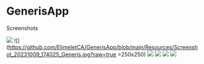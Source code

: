 # GenerisApp
Screenshots

![](https://github.com/ElimeletCA/GenerisApp/blob/main/Resources/Screen_Recording_20231009_174343_Generis.gif?raw=true)
![](https://github.com/ElimeletCA/GenerisApp/blob/main/Resources/Screenshot_20231009_174025_Generis.jpg?raw=true =250x250)
![](https://github.com/ElimeletCA/GenerisApp/blob/main/Resources/Screenshot_20231009_174034_Generis.jpg?raw=true)
![](https://github.com/ElimeletCA/GenerisApp/blob/main/Resources/Screenshot_20231009_174059_Generis.jpg?raw=true)
![](https://github.com/ElimeletCA/GenerisApp/blob/main/Resources/Screenshot_20231009_174108_Generis.jpg?raw=true)
![](https://github.com/ElimeletCA/GenerisApp/blob/main/Resources/Screenshot_20231009_174119_Generis.jpg?raw=true)






